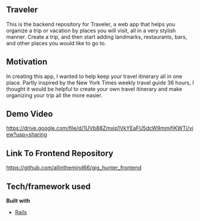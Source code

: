 ## Traveler

This is the backend repository for Traveler, a web app that helps you organize a trip or vacation by places you will visit, all in a very stylish manner. Create a trip, and then start adding landmarks, restaurants, bars, and other places you would like to go to.

## Motivation

In creating this app, I wanted to help keep your travel itinerary all in one place. Partly inspired by the New York Times weekly travel guide 36 hours, I thought it would be helpful to create your own travel itinerary and make organizing your trip all the more easier.

## Demo Video
https://drive.google.com/file/d/1UVb88Zmxip1VkYEaFU5dcW9mmjfiKWTi/view?usp=sharing


## Link To Frontend Repository
https://github.com/allinthemind66/gig_hunter_frontend

## Tech/framework used

<b>Built with</b>
- [Rails](https://rubyonrails.org/)
